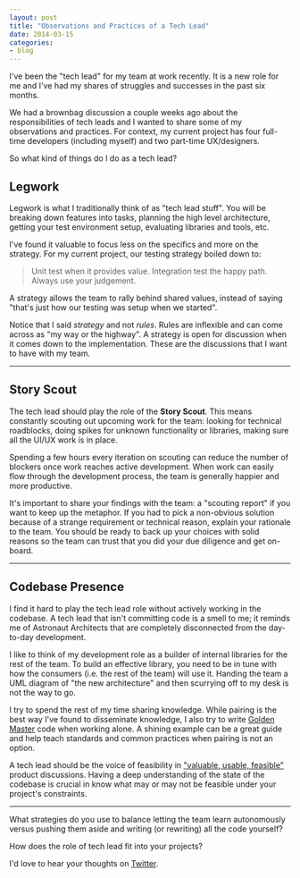 ```yaml
---
layout: post
title: "Observations and Practices of a Tech Lead"
date: 2014-03-15
categories:
- blog
---
```


I've been the "tech lead" for my team at work recently. It is a new role for me
and I've had my shares of struggles and successes in the past six months.

We had a brownbag discussion a couple weeks ago about the responsibilities of
tech leads and I wanted to share some of my observations and practices. For
context, my current project has four full-time developers (including myself) and
two part-time UX/designers.

So what kind of things do I do as a tech lead?

## Legwork

Legwork is what I traditionally think of as "tech lead stuff". You will be
breaking down features into tasks, planning the high level architecture, getting
your test environment setup, evaluating libraries and tools, etc.

I've found it valuable to focus less on the specifics and more on the strategy.
For my current project, our testing strategy boiled down to:

> Unit test when it provides value. Integration test the happy path. Always use your judgement.

A strategy allows the team to rally behind shared values, instead of saying
"that's just how our testing was setup when we started".

Notice that I said *strategy* and not *rules*. Rules are inflexible and can come
across as "my way or the highway". A strategy is open for discussion when it
comes down to the implementation. These are the discussions that I want to have
with my team.

----

## Story Scout

The tech lead should play the role of the **Story Scout**. This means constantly
scouting out upcoming work for the team: looking for technical roadblocks, doing
spikes for unknown functionality or libraries, making sure all the UI/UX work is
in place.

Spending a few hours every iteration on scouting can reduce the number of
blockers once work reaches active development. When work can easily flow through
the development process, the team is generally happier and more productive.

It's important to share your findings with the team: a "scouting report" if you
want to keep up the metaphor. If you had to pick a non-obvious solution because
of a strange requirement or technical reason, explain your rationale to the
team. You should be ready to back up your choices with solid reasons so the
team can trust that you did your due diligence and get on-board.

---

## Codebase Presence

I find it hard to play the tech lead role without actively working in the
codebase. A tech lead that isn't committing code is a smell to me; it reminds me
of Astronaut Architects that are completely disconnected from the day-to-day
development.

I like to think of my development role as a builder of internal libraries for
the rest of the team. To build an effective library, you need to be in tune with
how the consumers (i.e. the rest of the team) will use it. Handing the team a
UML diagram of "the new architecture" and then scurrying off to my desk is not
the way to go.

I try to spend the rest of my time sharing knowledge. While pairing is the best
way I've found to disseminate knowledge, I also try to write [Golden Master][gm]
code when working alone. A shining example can be a great guide and help teach
standards and common practices when pairing is not an option.

A tech lead should be the voice of feasibility in  ["valuable,
usable, feasible"][vuf] product discussions. Having a deep understanding of the
state of the codebase is crucial in know what may or may not be feasible under
your project's constraints.

---

What strategies do you use to balance letting the team learn autonomously versus
pushing them aside and writing (or rewriting) all the code yourself?

How does the role of tech lead fit into your projects?

I'd love to hear your thoughts on [Twitter][tw].

[gm]: http://en.wikipedia.org/wiki/Master_recording
[vuf]: http://www.svproduct.com/the-architect-role/
[tw]: https://twitter.com/_swanson
